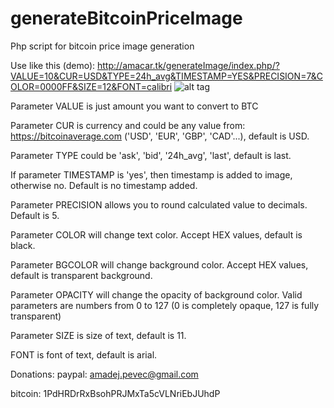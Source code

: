 # generateBitcoinPriceImage
Php script for bitcoin price image generation

Use like this (demo):
http://amacar.tk/generateImage/index.php/?VALUE=10&CUR=USD&TYPE=24h_avg&TIMESTAMP=YES&PRECISION=7&COLOR=0000FF&SIZE=12&FONT=calibri
![alt tag]()

Parameter VALUE is just amount you want to convert to BTC

Parameter CUR is currency and could be any value from: https://bitcoinaverage.com ('USD', 'EUR', 'GBP', 'CAD'...), default is USD.

Parameter TYPE could be 'ask', 'bid', '24h_avg', 'last', default is last.

If parameter TIMESTAMP is 'yes', then timestamp is added to image, otherwise no. Default is no timestamp added.

Parameter PRECISION allows you to round calculated value to decimals. Default is 5.

Parameter COLOR will change text color. Accept HEX values, default is black.

Parameter BGCOLOR will change background color. Accept HEX values, default is transparent background.

Parameter OPACITY will change the opacity of background color. Valid parameters are numbers from 0 to 127 (0 is completely opaque, 127 is fully transparent)

Parameter SIZE is size of text, default is 11.

FONT is font of text, default is arial.

Donations: paypal: amadej.pevec@gmail.com

bitcoin: 1PdHRDrRxBsohPRJMxTa5cVLNriEbJUhdP
